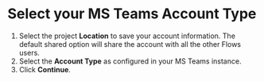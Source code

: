 # Select your MS Teams Account Type

1. Select the project **Location** to save your account information. The default shared option will share the account with all the other Flows users.
2. Select the **Account Type** as configured in your MS Teams instance.
3. Click **Continue**.
